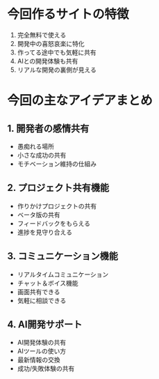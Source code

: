 # 今回作るサイトの特徴

1. 完全無料で使える
2. 開発中の喜怒哀楽に特化
3. 作ってる途中でも気軽に共有
4. AIとの開発体験も共有
5. リアルな開発の裏側が見える

# 今回の主なアイデアまとめ

## 1. 開発者の感情共有
- 愚痴れる場所
- 小さな成功の共有
- モチベーション維持の仕組み

## 2. プロジェクト共有機能
- 作りかけプロジェクトの共有
- ベータ版の共有
- フィードバックをもらえる
- 進捗を見守り合える

## 3. コミュニケーション機能
- リアルタイムコミュニケーション
- チャット＆ボイス機能
- 画面共有できる
- 気軽に相談できる

## 4. AI開発サポート
- AI開発体験の共有
- AIツールの使い方
- 最新情報の交換
- 成功/失敗体験の共有